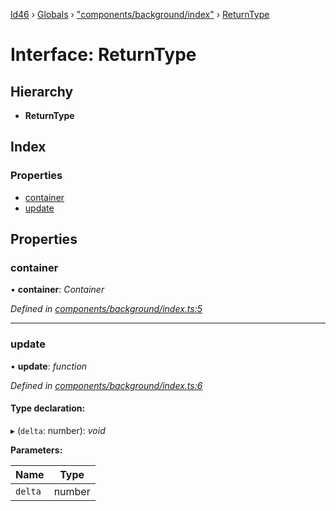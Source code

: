 [ld46](../README.md) › [Globals](../globals.md) › ["components/background/index"](../modules/_components_background_index_.md) › [ReturnType](_components_background_index_.returntype.md)

# Interface: ReturnType

## Hierarchy

* **ReturnType**

## Index

### Properties

* [container](_components_background_index_.returntype.md#container)
* [update](_components_background_index_.returntype.md#update)

## Properties

###  container

• **container**: *Container*

*Defined in [components/background/index.ts:5](https://github.com/jrod-disco/ld46-keepalive/blob/5db6013/src/components/background/index.ts#L5)*

___

###  update

• **update**: *function*

*Defined in [components/background/index.ts:6](https://github.com/jrod-disco/ld46-keepalive/blob/5db6013/src/components/background/index.ts#L6)*

#### Type declaration:

▸ (`delta`: number): *void*

**Parameters:**

Name | Type |
------ | ------ |
`delta` | number |
